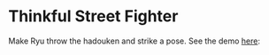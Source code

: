 # Thinkful Street Fighter

Make Ryu throw the hadouken and strike a pose. See the demo [here](http://benjaminewhite.github.io/jquery-streetfighter-example/main.html):
